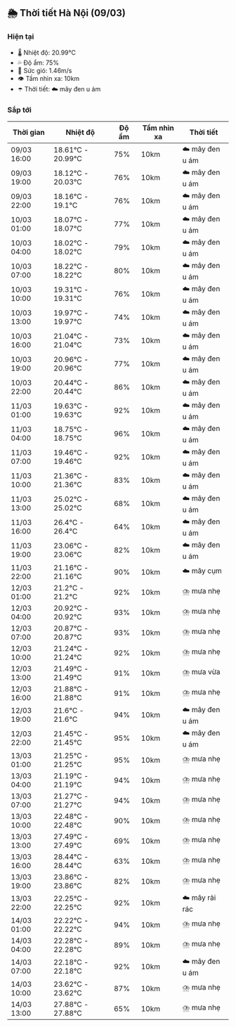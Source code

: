 ## 🌦️ Thời tiết Hà Nội (09/03)

### Hiện tại

- 🌡️ Nhiệt độ: 20.99℃
- 💦 Độ ẩm: 75%
- 💨 Sức gió: 1.46m/s
- 👁️ Tầm nhìn xa: 10km
- ☂️ Thời tiết: ☁️ mây đen u ám

### Sắp tới

| Thời gian | Nhiệt độ | Độ ẩm | Tầm nhìn xa | Thời tiết |
| --- | --- | --- | --- | --- |
| 09/03 16:00 | 18.61℃ - 20.99℃ | 75% | 10km | ☁️ mây đen u ám |
| 09/03 19:00 | 18.12℃ - 20.03℃ | 76% | 10km | ☁️ mây đen u ám |
| 09/03 22:00 | 18.16℃ - 19.1℃ | 76% | 10km | ☁️ mây đen u ám |
| 10/03 01:00 | 18.07℃ - 18.07℃ | 77% | 10km | ☁️ mây đen u ám |
| 10/03 04:00 | 18.02℃ - 18.02℃ | 79% | 10km | ☁️ mây đen u ám |
| 10/03 07:00 | 18.22℃ - 18.22℃ | 80% | 10km | ☁️ mây đen u ám |
| 10/03 10:00 | 19.31℃ - 19.31℃ | 76% | 10km | ☁️ mây đen u ám |
| 10/03 13:00 | 19.97℃ - 19.97℃ | 74% | 10km | ☁️ mây đen u ám |
| 10/03 16:00 | 21.04℃ - 21.04℃ | 73% | 10km | ☁️ mây đen u ám |
| 10/03 19:00 | 20.96℃ - 20.96℃ | 77% | 10km | ☁️ mây đen u ám |
| 10/03 22:00 | 20.44℃ - 20.44℃ | 86% | 10km | ☁️ mây đen u ám |
| 11/03 01:00 | 19.63℃ - 19.63℃ | 92% | 10km | ☁️ mây đen u ám |
| 11/03 04:00 | 18.75℃ - 18.75℃ | 96% | 10km | ☁️ mây đen u ám |
| 11/03 07:00 | 19.46℃ - 19.46℃ | 92% | 10km | ☁️ mây đen u ám |
| 11/03 10:00 | 21.36℃ - 21.36℃ | 83% | 10km | ☁️ mây đen u ám |
| 11/03 13:00 | 25.02℃ - 25.02℃ | 68% | 10km | ☁️ mây đen u ám |
| 11/03 16:00 | 26.4℃ - 26.4℃ | 64% | 10km | ☁️ mây đen u ám |
| 11/03 19:00 | 23.06℃ - 23.06℃ | 82% | 10km | ☁️ mây đen u ám |
| 11/03 22:00 | 21.16℃ - 21.16℃ | 90% | 10km | ☁️ mây cụm |
| 12/03 01:00 | 21.2℃ - 21.2℃ | 92% | 10km | ⛈️ mưa nhẹ |
| 12/03 04:00 | 20.92℃ - 20.92℃ | 93% | 10km | ⛈️ mưa nhẹ |
| 12/03 07:00 | 20.87℃ - 20.87℃ | 93% | 10km | ⛈️ mưa nhẹ |
| 12/03 10:00 | 21.24℃ - 21.24℃ | 92% | 10km | ⛈️ mưa nhẹ |
| 12/03 13:00 | 21.49℃ - 21.49℃ | 91% | 10km | ⛈️ mưa vừa |
| 12/03 16:00 | 21.88℃ - 21.88℃ | 91% | 10km | ⛈️ mưa nhẹ |
| 12/03 19:00 | 21.6℃ - 21.6℃ | 94% | 10km | ☁️ mây đen u ám |
| 12/03 22:00 | 21.45℃ - 21.45℃ | 95% | 10km | ☁️ mây đen u ám |
| 13/03 01:00 | 21.25℃ - 21.25℃ | 95% | 10km | ⛈️ mưa nhẹ |
| 13/03 04:00 | 21.19℃ - 21.19℃ | 94% | 10km | ⛈️ mưa nhẹ |
| 13/03 07:00 | 21.27℃ - 21.27℃ | 94% | 10km | ⛈️ mưa nhẹ |
| 13/03 10:00 | 22.48℃ - 22.48℃ | 90% | 10km | ⛈️ mưa nhẹ |
| 13/03 13:00 | 27.49℃ - 27.49℃ | 69% | 10km | ⛈️ mưa nhẹ |
| 13/03 16:00 | 28.44℃ - 28.44℃ | 63% | 10km | ⛈️ mưa nhẹ |
| 13/03 19:00 | 23.86℃ - 23.86℃ | 82% | 10km | ⛈️ mưa nhẹ |
| 13/03 22:00 | 22.25℃ - 22.25℃ | 92% | 10km | ☁️ mây rải rác |
| 14/03 01:00 | 22.22℃ - 22.22℃ | 94% | 10km | ⛈️ mưa nhẹ |
| 14/03 04:00 | 22.28℃ - 22.28℃ | 89% | 10km | ⛈️ mưa nhẹ |
| 14/03 07:00 | 22.18℃ - 22.18℃ | 92% | 10km | ☁️ mây đen u ám |
| 14/03 10:00 | 23.62℃ - 23.62℃ | 87% | 10km | ⛈️ mưa nhẹ |
| 14/03 13:00 | 27.88℃ - 27.88℃ | 65% | 10km | ⛈️ mưa nhẹ |
